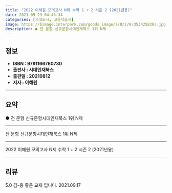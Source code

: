 ```yaml
---
title: "2022 이해원 모의고사 N제 수학 1 + 2 시즌 2 (2021년용)"
date: 2021-09-23 04:46:34
categories: [국내도서, 고등학습서]
image: https://bimage.interpark.com/goods_image/5/8/2/0/353425820s.jpg
description: ● 전 문항 신규문항시대인재북스 1위 N제
---
```


## **정보**

- **ISBN : 9791166760730**
- **출판사 : 시대인재북스**
- **출판일 : 20210812**
- **저자 : 이해원**

------



## **요약**

●  전 문항 신규문항시대인재북스 1위 N제

------

전 문항 신규문항시대인재북스 1위 N제

------


2022 이해원 모의고사 N제 수학 1 + 2 시즌 2 (2021년용) 

------


## **리뷰** 

5.0 김-웅 좋은 교재 입니다. 2021.09.17 <br/>